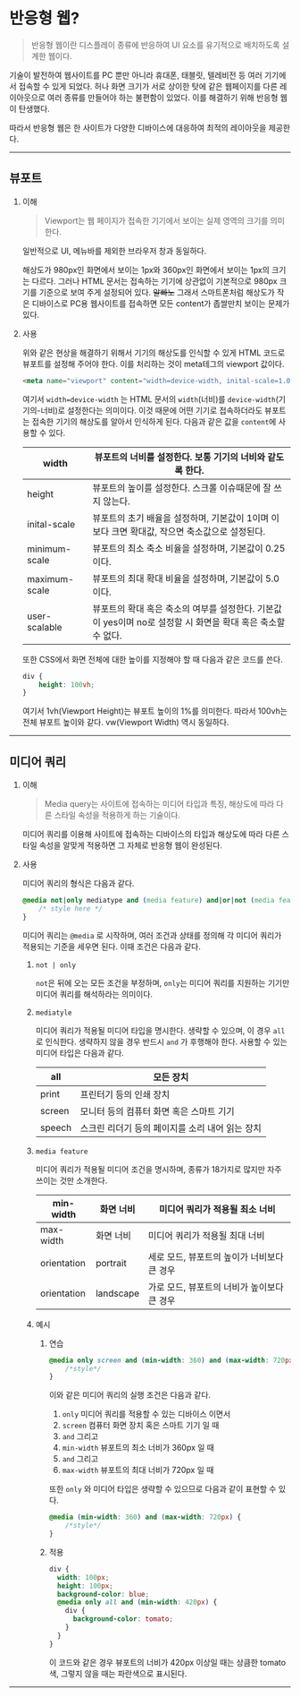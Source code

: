 # 반응형 웹?

> 반응형 웹이란 디스플레이 종류에 반응하여 UI 요소를 유기적으로 배치하도록 설계한 웹이다.
> 

기술이 발전하여 웹사이트를 PC 뿐만 아니라 휴대폰, 태블릿, 텔레비전 등 여러 기기에서 접속할 수 있게 되었다. 허나 화면 크기가 서로 상이한 탓에 같은 웹페이지를 다른 레이아웃으로 여러 종류를 만들어야 하는 불편함이 있었다. 이를 해결하기 위해 반응형 웹이 탄생했다.

따라서 반응형 웹은 한 사이트가 다양한 디바이스에 대응하여 최적의 레이아웃을 제공한다.

---

## 뷰포트

1. 이해
    
    > Viewport는 웹 페이지가 접속한 기기에서 보이는 실제 영역의 크기를 의미한다.
    > 
    
    일반적으로 UI, 메뉴바를 제외한 브라우저 창과 동일하다.
    
    해상도가 980px인 화면에서 보이는 1px와 360px인 화면에서 보이는 1px의 크기는 다르다. 그러나 HTML 문서는 접속하는 기기에 상관없이 기본적으로 980px 크기를 기준으로 보여 주게 설정되어 있다. ~~알빠노~~ 그래서 스마트폰처럼 해상도가 작은 디바이스로 PC용 웹사이트를 접속하면 모든 content가 좁쌀만치 보이는 문제가 있다.
    
2. 사용
    
    위와 같은 현상을 해결하기 위해서 기기의 해상도를 인식할 수 있게 HTML 코드로 뷰포트를 설정해 주어야 한다. 이를 처리하는 것이 meta테그의 viewport 값이다.
    
    ```html
    <meta name="viewport" content="width=device-width, inital-scale=1.0">
    ```
    
    여기서 `width=device-width` 는 HTML 문서의 `width`(너비)를 `device-width`(기기의-너비)로 설정한다는 의미이다. 이것 때문에 어떤 기기로 접속하더라도 뷰포트는 접속한 기기의 해상도를 알아서 인식하게 된다. 다음과 같은 값을 `content`에 사용할 수 있다.
    
    | width | 뷰포트의 너비를 설정한다. 보통 기기의 너비와 같도록 한다. |
    | --- | --- |
    | height | 뷰포트의 높이를 설정한다. 스크롤 이슈때문에 잘 쓰지 않는다. |
    | inital-scale | 뷰포트의 초기 배율을 설정하며, 기본값이 1이며 이보다 크면 확대값, 작으면 축소값으로 설정된다. |
    | minimum-scale | 뷰포트의 최소 축소 비율을 설정하며, 기본값이 0.25이다. |
    | maximum-scale | 뷰포트의 최대 확대 비율을 설정하며, 기본값이 5.0이다. |
    | user-scalable | 뷰포트의 확대 혹은 축소의 여부를 설정한다. 기본값이 yes이며 no로 설정할 시 화면을 확대 혹은 축소할 수 없다.  |
    
    또한 CSS에서 화면 전체에 대한 높이를 지정해야 할 때 다음과 같은 코드를 쓴다.
    
    ```css
    div {
    	height: 100vh;
    }
    ```
    
    여기서 1vh(Viewport Height)는 뷰포트 높이의 1%를 의미한다. 따라서 100vh는 전체 뷰포트 높이와 같다. vw(Viewport Width) 역시 동일하다.
    

---

## 미디어 쿼리

1. 이해
    
    > Media query는 사이트에 접속하는 미디어 타입과 특징, 해상도에 따라 다른 스타일 속성을 적용하게 하는 기술이다.
    > 
    
    미디어 쿼리를 이용해 사이트에 접속하는 디바이스의 타입과 해상도에 따라 다른 스타일 속성을 알맞게 적용하면 그 자체로 반응형 웹이 완성된다.
    

1. 사용
    
    미디어 쿼리의 형식은 다음과 같다.
    
    ```css
    @media not|only mediatype and (media feature) and|or|not (media feature) {
    	/* style here */
    }
    ```
    
    미디어 쿼리는 `@media` 로 시작하며, 여러 조건과 상태를 정의해 각 미디어 쿼리가 적용되는 기준을 세우면 된다. 이때 조건은 다음과 같다.
    
    1. `not | only` 
        
        `not`은 뒤에 오는 모든 조건을 부정하며, `only`는 미디어 쿼리를 지원하는 기기만 미디어 쿼리를 해석하라는 의미이다.
        
    2. `mediatyle` 
        
        미디어 쿼리가 적용될 미디어 타입을 명시한다. 생략할 수 있으며, 이 경우 `all`로 인식한다. 생략하지 않을 경우 반드시 `and` 가 후행해야 한다. 사용할 수 있는 미디어 타입은 다음과 같다.
        
        | all | 모든 장치 |
        | --- | --- |
        | print | 프린터기 등의 인쇄 장치 |
        | screen | 모니터 등의 컴퓨터 화면 혹은 스마트 기기 |
        | speech | 스크린 리더기 등의 페이지를 소리 내어 읽는 장치 |
        
    3. `media feature` 
        
        미디어 쿼리가 적용될 미디어 조건을 명시하며, 종류가 18가지로 많지만 자주 쓰이는 것만 소개한다.
        
        | min-width | 화면 너비 | 미디어 쿼리가 적용될 최소 너비 |
        | --- | --- | --- |
        | max-width | 화면 너비 | 미디어 쿼리가 적용될 최대 너비 |
        | orientation | portrait | 세로 모드, 뷰포트의 높이가 너비보다 큰 경우 |
        | orientation | landscape | 가로 모드, 뷰포트의 너비가 높이보다 큰 경우 |
        
    1. 예시
        1. 연습
            
            ```css
            @media only screen and (min-width: 360) and (max-width: 720px) {
            	/*style*/
            }
            ```
            
            이와 같은 미디어 쿼리의 실행 조건은 다음과 같다.
            
            1. `only` 미디어 쿼리를 적용할 수 있는 디바이스 이면서
            2. `screen` 컴퓨터 화면 장치 혹은 스마트 기기 일 때
            3. `and` 그리고
            4. `min-width` 뷰포트의 최소 너비가 360px 일 때
            5. `and` 그리고
            6. `max-width` 뷰포트의 최대 너비가 720px 일 때 
            
            또한 `only` 와 미디어 타입은 생략할 수 있으므로 다음과 같이 표현할 수 있다.
            
            ```css
            @media (min-width: 360) and (max-width: 720px) {
            	/*style*/
            }
            ```
            
        2. 적용
            
            ```css
            div {
              width: 100px;
              height: 100px;
              background-color: blue;
              @media only all and (min-width: 420px) {
                div {
                  background-color: tomato;
                }
              }
            }
            ```
            
            이 코드와 같은 경우 뷰포트의 너비가 420px 이상일 때는 상큼한 tomato색, 그렇지 않을 때는 파란색으로 표시된다.
            

---
